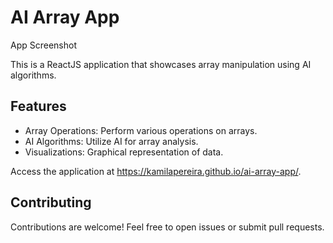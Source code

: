 # AI Array App

App Screenshot

This is a ReactJS application that showcases array manipulation using AI algorithms.

## Features

- Array Operations: Perform various operations on arrays.
- AI Algorithms: Utilize AI for array analysis.
- Visualizations: Graphical representation of data.

Access the application at https://kamilapereira.github.io/ai-array-app/.

## Contributing

Contributions are welcome! Feel free to open issues or submit pull requests.
